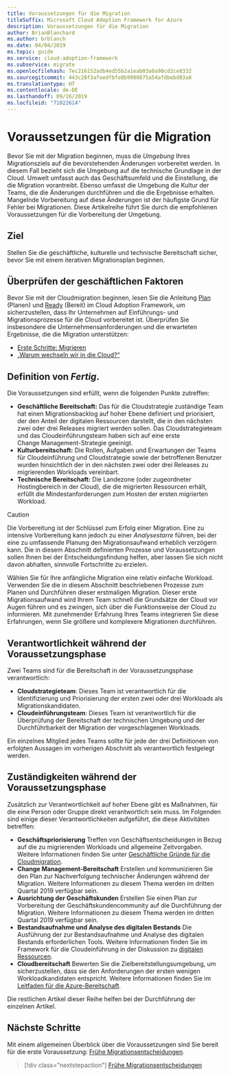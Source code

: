 ```yaml
---
title: Voraussetzungen für die Migration
titleSuffix: Microsoft Cloud Adoption Framework for Azure
description: Voraussetzungen für die Migration
author: BrianBlanchard
ms.author: brblanch
ms.date: 04/04/2019
ms.topic: guide
ms.service: cloud-adoption-framework
ms.subservice: migrate
ms.openlocfilehash: 7ec216152adb4ed55b2a1eab03a8a98cd2ce8332
ms.sourcegitcommit: 443c28f3afeedfbfe8b9980875a54afdbebd83a8
ms.translationtype: HT
ms.contentlocale: de-DE
ms.lasthandoff: 09/16/2019
ms.locfileid: "71022614"
---
```

# <a name="prerequisites-for-migration"></a>Voraussetzungen für die Migration

Bevor Sie mit der Migration beginnen, muss die _Umgebung_ Ihres Migrationsziels auf die bevorstehenden Änderungen vorbereitet werden. In diesem Fall bezieht sich die Umgebung auf die technische Grundlage in der Cloud. Umwelt umfasst auch das Geschäftsumfeld und die Einstellung, die die Migration vorantreibt. Ebenso umfasst die Umgebung die Kultur der Teams, die die Änderungen durchführen und die die Ergebnisse erhalten. Mangelnde Vorbereitung auf diese Änderungen ist der häufigste Grund für Fehler bei Migrationen. Diese Artikelreihe führt Sie durch die empfohlenen Voraussetzungen für die Vorbereitung der Umgebung.

## <a name="objective"></a>Ziel

Stellen Sie die geschäftliche, kulturelle und technische Bereitschaft sicher, bevor Sie mit einem iterativen Migrationsplan beginnen.

## <a name="review-business-drivers"></a>Überprüfen der geschäftlichen Faktoren

Bevor Sie mit der Cloudmigration beginnen, lesen Sie die Anleitung [Plan](../../../strategy/index.md) (Planen) und [Ready](../../../ready/index.md) (Bereit) im Cloud Adoption Framework, um sicherzustellen, dass Ihr Unternehmen auf Einführungs- und Migrationsprozesse für die Cloud vorbereitet ist. Überprüfen Sie insbesondere die Unternehmensanforderungen und die erwarteten Ergebnisse, die die Migration unterstützen:

- [Erste Schritte: Migrieren](../../../getting-started/migrate.md)
- [„Warum wechseln wir in die Cloud?“](../../../strategy/motivations.md)

## <a name="definition-of-done"></a>Definition von *Fertig*.

Die Voraussetzungen sind erfüllt, wenn die folgenden Punkte zutreffen:

- **Geschäftliche Bereitschaft:** Das für die Cloudstrategie zuständige Team hat einen Migrationsbacklog auf hoher Ebene definiert und priorisiert, der den Anteil der digitalen Ressourcen darstellt, die in den nächsten zwei oder drei Releases migriert werden sollen. Das Cloudstrategieteam und das Cloudeinführungsteam haben sich auf eine erste Change Management-Strategie geeinigt.
- **Kulturbereitschaft:** Die Rollen, Aufgaben und Erwartungen der Teams für Cloudeinführung und Cloudstrategie sowie der betroffenen Benutzer wurden hinsichtlich der in den nächsten zwei oder drei Releases zu migrierenden Workloads vereinbart.
- **Technische Bereitschaft:** Die Landezone (oder zugeordneter Hostingbereich in der Cloud), die die migrierten Ressourcen erhält, erfüllt die Mindestanforderungen zum Hosten der ersten migrierten Workload.

> [!CAUTION]
> Die Vorbereitung ist der Schlüssel zum Erfolg einer Migration. Eine zu intensive Vorbereitung kann jedoch zu einer *Analysestarre* führen, bei der eine zu umfassende Planung den Migrationsaufwand erheblich verzögern kann. Die in diesem Abschnitt definierten Prozesse und Voraussetzungen sollen Ihnen bei der Entscheidungsfindung helfen, aber lassen Sie sich nicht davon abhalten, sinnvolle Fortschritte zu erzielen.
>
> Wählen Sie für Ihre anfängliche Migration eine relativ einfache Workload. Verwenden Sie die in diesem Abschnitt beschriebenen Prozesse zum Planen und Durchführen dieser erstmaligen Migration. Dieser erste Migrationsaufwand wird Ihrem Team schnell die Grundsätze der Cloud vor Augen führen und es zwingen, sich über die Funktionsweise der Cloud zu informieren. Mit zunehmender Erfahrung Ihres Teams integrieren Sie diese Erfahrungen, wenn Sie größere und komplexere Migrationen durchführen.

## <a name="accountability-during-prerequisites"></a>Verantwortlichkeit während der Voraussetzungsphase

Zwei Teams sind für die Bereitschaft in der Voraussetzungsphase verantwortlich:

- **Cloudstrategieteam**: Dieses Team ist verantwortlich für die Identifizierung und Priorisierung der ersten zwei oder drei Workloads als Migrationskandidaten.
- **Cloudeinführungsteam**: Dieses Team ist verantwortlich für die Überprüfung der Bereitschaft der technischen Umgebung und der Durchführbarkeit der Migration der vorgeschlagenen Workloads.

Ein einzelnes Mitglied jedes Teams sollte für jede der drei Definitionen von erfolgten Aussagen im vorherigen Abschnitt als verantwortlich festgelegt werden.

## <a name="responsibilities-during-prerequisites"></a>Zuständigkeiten während der Voraussetzungsphase

Zusätzlich zur Verantwortlichkeit auf hoher Ebene gibt es Maßnahmen, für die eine Person oder Gruppe direkt verantwortlich sein muss. Im Folgenden sind einige dieser Verantwortlichkeiten aufgeführt, die diese Aktivitäten betreffen:

- **Geschäftspriorisierung** Treffen von Geschäftsentscheidungen in Bezug auf die zu migrierenden Workloads und allgemeine Zeitvorgaben. Weitere Informationen finden Sie unter [Geschäftliche Gründe für die Cloudmigration](../../../strategy/motivations.md).
- **Change Management-Bereitschaft** Erstellen und kommunizieren Sie den Plan zur Nachverfolgung technischer Änderungen während der Migration. Weitere Informationen zu diesem Thema werden im dritten Quartal 2019 verfügbar sein.
- **Ausrichtung der Geschäftskunden** Erstellen Sie einen Plan zur Vorbereitung der Geschäftskundencommunity auf die Durchführung der Migration. Weitere Informationen zu diesem Thema werden im dritten Quartal 2019 verfügbar sein.
- **Bestandsaufnahme und Analyse des digitalen Bestands** Die Ausführung der zur Bestandsaufnahme und Analyse des digitalen Bestands erforderlichen Tools. Weitere Informationen finden Sie im Framework für die Cloudeinführung in der Diskussion zu [digitalen Ressourcen](../../../digital-estate/index.md).
- **Cloudbereitschaft** Bewerten Sie die Zielbereitstellungsumgebung, um sicherzustellen, dass sie den Anforderungen der ersten wenigen Workloadkandidaten entspricht. Weitere Informationen finden Sie im [Leitfaden für die Azure-Bereitschaft](../../../ready/azure-readiness-guide/index.md).

Die restlichen Artikel dieser Reihe helfen bei der Durchführung der einzelnen Artikel.

## <a name="next-steps"></a>Nächste Schritte

Mit einem allgemeinen Überblick über die Voraussetzungen sind Sie bereit für die erste Voraussetzung: [Frühe Migrationsentscheidungen](./decisions.md).

> [!div class="nextstepaction"]
> [Frühe Migrationsentscheidungen](./decisions.md)
